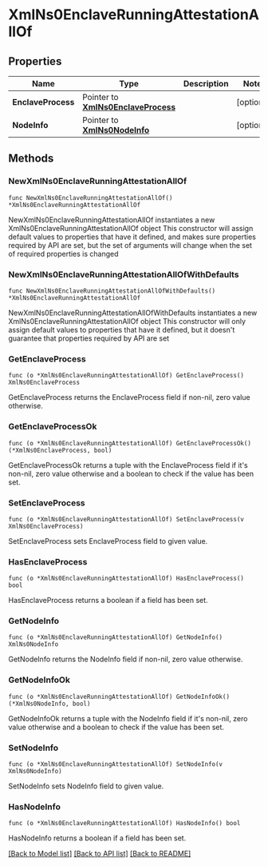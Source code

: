 # XmlNs0EnclaveRunningAttestationAllOf

## Properties

Name | Type | Description | Notes
------------ | ------------- | ------------- | -------------
**EnclaveProcess** | Pointer to [**XmlNs0EnclaveProcess**](xml_ns0_enclaveProcess.md) |  | [optional] 
**NodeInfo** | Pointer to [**XmlNs0NodeInfo**](xml_ns0_nodeInfo.md) |  | [optional] 

## Methods

### NewXmlNs0EnclaveRunningAttestationAllOf

`func NewXmlNs0EnclaveRunningAttestationAllOf() *XmlNs0EnclaveRunningAttestationAllOf`

NewXmlNs0EnclaveRunningAttestationAllOf instantiates a new XmlNs0EnclaveRunningAttestationAllOf object
This constructor will assign default values to properties that have it defined,
and makes sure properties required by API are set, but the set of arguments
will change when the set of required properties is changed

### NewXmlNs0EnclaveRunningAttestationAllOfWithDefaults

`func NewXmlNs0EnclaveRunningAttestationAllOfWithDefaults() *XmlNs0EnclaveRunningAttestationAllOf`

NewXmlNs0EnclaveRunningAttestationAllOfWithDefaults instantiates a new XmlNs0EnclaveRunningAttestationAllOf object
This constructor will only assign default values to properties that have it defined,
but it doesn't guarantee that properties required by API are set

### GetEnclaveProcess

`func (o *XmlNs0EnclaveRunningAttestationAllOf) GetEnclaveProcess() XmlNs0EnclaveProcess`

GetEnclaveProcess returns the EnclaveProcess field if non-nil, zero value otherwise.

### GetEnclaveProcessOk

`func (o *XmlNs0EnclaveRunningAttestationAllOf) GetEnclaveProcessOk() (*XmlNs0EnclaveProcess, bool)`

GetEnclaveProcessOk returns a tuple with the EnclaveProcess field if it's non-nil, zero value otherwise
and a boolean to check if the value has been set.

### SetEnclaveProcess

`func (o *XmlNs0EnclaveRunningAttestationAllOf) SetEnclaveProcess(v XmlNs0EnclaveProcess)`

SetEnclaveProcess sets EnclaveProcess field to given value.

### HasEnclaveProcess

`func (o *XmlNs0EnclaveRunningAttestationAllOf) HasEnclaveProcess() bool`

HasEnclaveProcess returns a boolean if a field has been set.

### GetNodeInfo

`func (o *XmlNs0EnclaveRunningAttestationAllOf) GetNodeInfo() XmlNs0NodeInfo`

GetNodeInfo returns the NodeInfo field if non-nil, zero value otherwise.

### GetNodeInfoOk

`func (o *XmlNs0EnclaveRunningAttestationAllOf) GetNodeInfoOk() (*XmlNs0NodeInfo, bool)`

GetNodeInfoOk returns a tuple with the NodeInfo field if it's non-nil, zero value otherwise
and a boolean to check if the value has been set.

### SetNodeInfo

`func (o *XmlNs0EnclaveRunningAttestationAllOf) SetNodeInfo(v XmlNs0NodeInfo)`

SetNodeInfo sets NodeInfo field to given value.

### HasNodeInfo

`func (o *XmlNs0EnclaveRunningAttestationAllOf) HasNodeInfo() bool`

HasNodeInfo returns a boolean if a field has been set.


[[Back to Model list]](../README.md#documentation-for-models) [[Back to API list]](../README.md#documentation-for-api-endpoints) [[Back to README]](../README.md)


